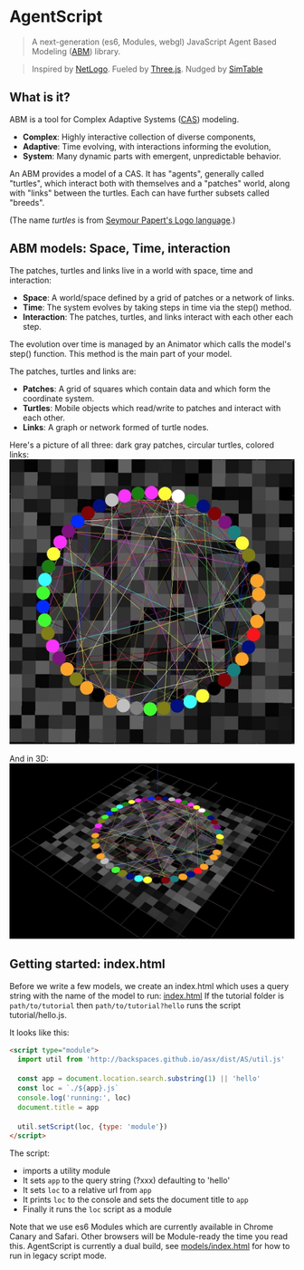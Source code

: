 # AgentScript

> A next-generation (es6, Modules, webgl) JavaScript Agent Based Modeling
([ABM](https://en.wikipedia.org/wiki/Agent-based_model)) library.

> Inspired by [NetLogo](https://ccl.northwestern.edu/netlogo/).
Fueled by [Three.js](https://threejs.org/).
Nudged by [SimTable](http://www.simtable.com/)

## What is it?

ABM is a tool for Complex Adaptive Systems ([CAS](https://en.wikipedia.org/wiki/Complex_adaptive_system)) modeling.

* **Complex**: Highly interactive collection of diverse components,
* **Adaptive**: Time evolving, with interactions informing the evolution,
* **System**: Many dynamic parts with emergent, unpredictable behavior.

An ABM provides a model of a CAS. It has "agents", generally called "turtles", which interact both with themselves and a "patches" world, along with "links" between the turtles. Each can have further subsets called "breeds".

(The name _turtles_ is from [Seymour Papert's Logo language](
  http://el.media.mit.edu/logo-foundation/what_is_logo/logo_primer.html).)

## ABM models: Space, Time, interaction

The patches, turtles and links live in a world with space, time and interaction:

* **Space**: A world/space defined by a grid of patches or a network of links.
* **Time**: The system evolves by taking steps in time via the step() method.
* **Interaction**: The patches, turtles, and links interact with each other each step.

The evolution over time is managed by an Animator which calls the model's step() function. This method is the main part of your model.

The patches, turtles and links are:

* **Patches**: A grid of squares which contain data and which form the coordinate system.
* **Turtles**: Mobile objects which read/write to patches and interact with each other.
* **Links**: A graph or network formed of turtle nodes.

Here's a picture of all three: dark gray patches, circular turtles, colored links:
![image with patches, turtles, links](data/allagents.75.jpg)

And in 3D:
![image with patches, turtles, links 3d](data/allagents3.jpg)

## Getting started: index.html

Before we write a few models, we create an index.html which uses a query string with the name of the model to run:
[index.html](https://github.com/backspaces/asx/blob/master/docs/tutorial/index.html)
If the tutorial folder is `path/to/tutorial` then `path/to/tutorial?hello` runs the script tutorial/hello.js.

It looks like this:
```html
<script type="module">
  import util from 'http://backspaces.github.io/asx/dist/AS/util.js'

  const app = document.location.search.substring(1) || 'hello'
  const loc = `./${app}.js`
  console.log('running:', loc)
  document.title = app

  util.setScript(loc, {type: 'module'})
</script>
```
The script:
* imports a utility module
* It sets `app` to the query string (?xxx) defaulting to 'hello'
* It sets `loc` to a relative url from `app`
* It prints `loc` to the console and sets the document title to `app`
* Finally it runs the `loc` script as a module

Note that we use es6 Modules which are currently available in Chrome Canary and Safari. Other browsers will be Module-ready the time you read this. AgentScript is currently a dual build, see
[models/index.html](https://github.com/backspaces/asx/blob/master/models/index.html)
for how to run in legacy script mode.
